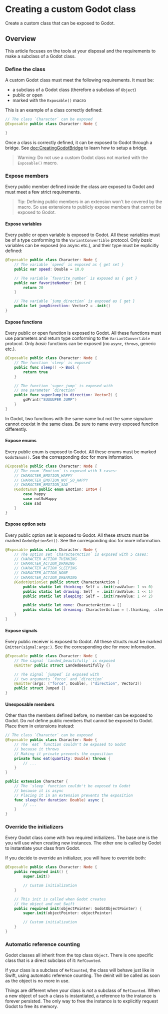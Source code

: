 # Creating a custom Godot class

Create a custom class that can be exposed to Godot.

## Overview

This article focuses on the tools at your disposal and the requirements to make a subclass of a Godot class.

### Define the class

A custom Godot class must meet the following requirements. It must be:
- a subclass of a Godot class (therefore a subclass of ``Object``)
- public or open
- marked with the ``Exposable()`` macro

This is an example of a class correctly defined:

```swift
// The class `Character` can be exposed
@Exposable public class Character: Node {

}
```

Once a class is correctly defined, it can be exposed to Godot through a bridge. See <doc:CreatingGodotBridge> to learn how to setup a bridge.

> Warning: Do not use a custom Godot class not marked with the ``Exposable()`` macro.

### Expose members

Every public member defined inside the class are exposed to Godot and must meet a few strict requirements.

> Tip: Defining public members in an extension won't be covered by the macro. So use extensions to publicly expose members that cannot be exposed to Godot.

#### Expose variables

Every public or open variable is exposed to Godot. All these variables must be of a type conforming to the ``VariantConvertible`` protocol.
Only *basic* variables can be exposed (no async etc.), and their type must be explicitly defined:

```swift
@Exposable public class Character: Node {
    // The variable `speed` is exposed as { get set }
    public var speed: Double = 10.0

    // The variable `favorite_number` is exposed as { get }
    public var favoriteNumber: Int {
        return 20
    }

    // The variable `jump_direction` is exposed as { get }
    public let jumpDirection: Vector2 = .init()
}
```

#### Expose functions

Every public or open function is exposed to Godot. All these functions must use parameters and return type conforming to the ``VariantConvertible`` protocol.
Only *basic* functions can be exposed (no `async`, `throws`, generic etc.).

```swift
@Exposable public class Character: Node {
    // The function `sleep` is exposed
    public func sleep() -> Bool {
        return true
    }

    // The function `super_jump` is exposed with
    // one parameter `direction`
    public func superJump(to direction: Vector2) {
        gdPrint("SUUUUPER JUMP")
    }
}
```

In Godot, two functions with the same name but not the same signature cannot coexist in the same class. Be sure to name every exposed function differently.

#### Expose enums

Every public enum is exposed to Godot. All these enums must be marked ``GodotEnum()``. See the corresponding doc for more information.

```swift
@Exposable public class Character: Node {
    // The enum `Emotion` is exposed with 3 cases:
    // CHARACTER_EMOTION_HAPPY
    // CHARACTER_EMOTION_NOT_SO_HAPPY
    // CHARACTER_EMOTION_SAD
    @GodotEnum public enum Emotion: Int64 {
        case happy
        case notSoHappy
        case sad
    }
}
```

#### Expose option sets

Every public option set is exposed to Godot. All these structs must be marked ``GodotOptionSet()``. See the corresponding doc for more information.

```swift
@Exposable public class Character: Node {
    // The option set `CharacterAction` is exposed with 5 cases:
    // CHARACTER_ACTION_THINKING
    // CHARACTER_ACTION_DRAWING
    // CHARACTER_ACTION_SLEEPING
    // CHARACTER_ACTION_NONE
    // CHARACTER_ACTION_DREAMING
    @GodotOptionSet public struct CharacterAction {
        public static let thinking: Self = .init(rawValue: 1 << 0)
        public static let drawing: Self  = .init(rawValue: 1 << 1)
        public static let sleeping: Self = .init(rawValue: 1 << 2)

        public static let none: CharacterAction = []
        public static let dreaming: CharacterAction = [.thinking, .sleeping]
    }
}
```

#### Expose signals

Every public receiver is exposed to Godot. All these structs must be marked ``Emitter(signal:args:)``. See the corresponding doc for more information.

```swift
@Exposable public class Character: Node {
    // The signal `landed_beautifully` is exposed
    @Emitter public struct LandedBeautifully {}

    // The signal `jumped` is exposed with
    // two arguments `force` and `direction`
    @Emitter(args: ("force", Double), ("direction", Vector3))
    public struct Jumped {}
}
```

#### Unexposable members

Other than the members defined before, no member can be exposed to Godot.
Do *not* define public members that cannot be exposed to Godot. Place them in extensions instead:

```swift
// The class `Character` can be exposed
@Exposable public class Character: Node {
    // The `eat` function couldn't be exposed to Godot
    // because it throws
    // Making it private prevents the exposition
    private func eat(quantity: Double) throws {
        // ...
    }
}

public extension Character {
    // The `sleep` function couldn't be exposed to Godot
    // because it is async
    // Placing it in an extension prevents the exposition
    func sleep(for duration: Double) async {
        // ...
    }
}
```

### Override the initializers

Every Godot class come with two required initializers.
The base one is the you will use when creating new instances. The other one is called by Godot to instantiate your class from Godot.

If you decide to override an initializer, you will have to override both: 

```swift
@Exposable public class Character: Node {
    public required init() {
        super.init()

        // Custom initialization
    }

    // This init is called when Godot creates
    // the object and not Swift
    public required init(objectPointer: GodotObjectPointer) {
        super.init(objectPointer: objectPointer)

        // Custom initialization
    }
}
```

### Automatic reference counting

Godot classes all inherit from the top class ``Object``.
There is one specific class that is a direct subclass of it: ``RefCounted``.

If your class is a subclass of `RefCounted`, the class will behave just like in Swift, using automatic reference counting. The deinit will be called as soon as the object is no more in use.

Things are different when your class is *not* a subclass of `RefCounted`. When a new object of such a class is instantiated, a reference to the instance is forever persisted. The only way to free the instance is to explicitly request Godot to free its memory.
